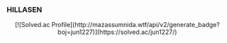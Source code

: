 ### HILLASEN



<div align="center">
[![Solved.ac Profile](http://mazassumnida.wtf/api/v2/generate_badge?boj=jun1227)](https://solved.ac/jun1227/)

</div>

